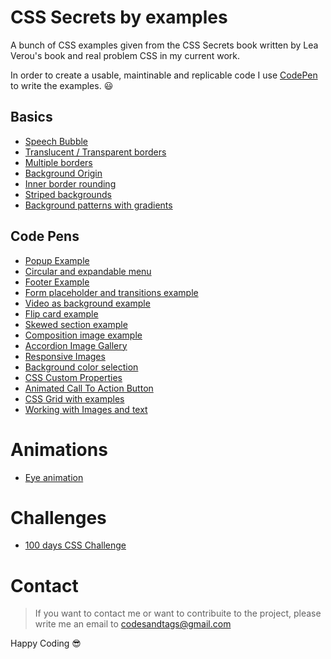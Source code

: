 # CSS Secrets by examples

A bunch of CSS examples given from the CSS Secrets book written by Lea Verou's book and real problem CSS in my current work.

In order to create a usable, maintinable and replicable code I use [CodePen](https://codepen.io) to write the examples. 😃

## Basics
- [Speech Bubble](https://codepen.io/codesandtags/pen/VEqBwG)
- [Translucent / Transparent borders](https://codepen.io/codesandtags/pen/qJggaZ)
- [Multiple borders](https://codepen.io/codesandtags/pen/ZqwwXz?editors=1100)
- [Background Origin](https://codepen.io/codesandtags/pen/gBqqJB)
- [Inner border rounding](https://codepen.io/codesandtags/pen/MPRBbW)
- [Striped backgrounds](https://codepen.io/codesandtags/pen/ReOzMy)
- [Background patterns with gradients](https://codepen.io/codesandtags/pen/VEoOdN)


## Code Pens
- [Popup Example](https://codepen.io/codesandtags/pen/OGVGGY)
- [Circular and expandable menu](https://codepen.io/codesandtags/pen/NmWqvX)
- [Footer Example](https://codepen.io/codesandtags/pen/wZvwpp)
- [Form placeholder and transitions example](https://codepen.io/codesandtags/pen/wZwZGB)
- [Video as background example](https://codepen.io/codesandtags/pen/RdzVeB)
- [Flip card example](https://codepen.io/codesandtags/pen/gEyMgr)
- [Skewed section example](https://codepen.io/codesandtags/pen/RdOWrw)
- [Composition image example](https://codepen.io/codesandtags/pen/BbENKe?editors=1100)
- [Accordion Image Gallery](https://codepen.io/codesandtags/pen/bMagOZ)
- [Responsive Images](https://codepen.io/codesandtags/pen/rbWjEz)
- [Background color selection](https://codepen.io/codesandtags/pen/YMNMYB)
- [CSS Custom Properties](https://codepen.io/codesandtags/pen/OGgdvP?editors=0100)
- [Animated Call To Action Button](https://codepen.io/codesandtags/pen/axErdo)
- [CSS Grid with examples](https://codepen.io/codesandtags/pen/yrGVar?editors=1100)
- [Working with Images and text](https://codepen.io/codesandtags/pen/LQJvEY)

# Animations
- [Eye animation](https://codepen.io/codesandtags/pen/YMgzGY)


# Challenges
- [100 days CSS Challenge](https://100dayscss.com/)


# Contact

> If you want to contact me or want to contribuite to the project, please write me an email to codesandtags@gmail.com

Happy Coding 😎
